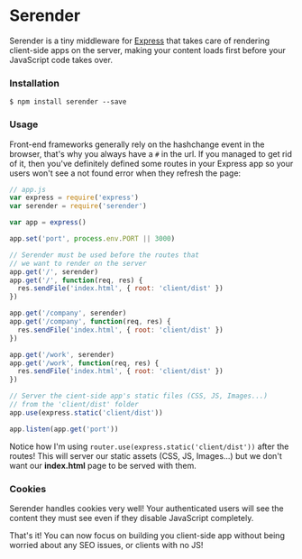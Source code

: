 Serender
========

Serender is a tiny middleware for [Express](http://expressjs.com/) that takes care of rendering client-side apps on the server, making your content loads first before your JavaScript code takes over.

### Installation

```
$ npm install serender --save
```

### Usage

Front-end frameworks generally rely on the hashchange event in the browser, that's why you always have a ```#``` in the url. If you managed to get rid of it, then you've definitely defined some routes in your Express app so your users won't see a not found error when they refresh the page:

```javascript
// app.js
var express = require('express')
var serender = require('serender')

var app = express()

app.set('port', process.env.PORT || 3000)

// Serender must be used before the routes that
// we want to render on the server
app.get('/', serender)
app.get('/', function(req, res) {
  res.sendFile('index.html', { root: 'client/dist' })
})

app.get('/company', serender)
app.get('/company', function(req, res) {
  res.sendFile('index.html', { root: 'client/dist' })
})

app.get('/work', serender)
app.get('/work', function(req, res) {
  res.sendFile('index.html', { root: 'client/dist' })
})

// Server the cient-side app's static files (CSS, JS, Images...)
// from the 'client/dist' folder
app.use(express.static('client/dist'))

app.listen(app.get('port'))
```

Notice how I'm using ```router.use(express.static('client/dist'))``` after the routes! This will server our static assets (CSS, JS, Images...) but we don't want our **index.html** page to be served with them.

### Cookies

Serender handles cookies very well! Your authenticated users will see the content they must see even if they disable JavaScript completely.

That's it! You can now focus on building you client-side app without being worried about any SEO issues, or clients with no JS!